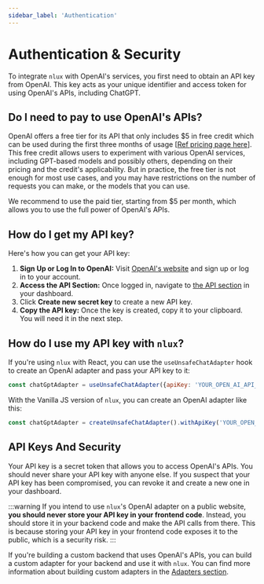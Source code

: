 ```yaml
---
sidebar_label: 'Authentication'
---
```


# Authentication & Security

To integrate `nlux` with OpenAI's services, you first need to obtain an API key from OpenAI. This key acts as your unique
identifier and access token for using OpenAI's APIs, including ChatGPT.

## Do I need to pay to use OpenAI's APIs?

OpenAI offers a free tier for its API that only includes $5 in free credit which can be used during the first three
months of usage [[Ref pricing page here](https://openai.com/pricing)]. This free credit allows users to experiment with
various OpenAI services, including GPT-based models and possibly others, depending on their pricing and the credit's
applicability. But in practice, the free tier is not enough for most use cases, and you may have restrictions on the
number of requests you can make, or the models that you can use.

We recommend to use the paid tier, starting from $5 per month, which allows you to use the full power of OpenAI's APIs.

## How do I get my API key?

Here's how you can get your API key:

1. **Sign Up or Log In to OpenAI:** Visit [OpenAI's website](https://openai.com/) and sign up or log in to your account.
2. **Access the API Section:** Once logged in, navigate to [the API section](https://platform.openai.com/api-keys) in
   your dashboard.
3. Click **Create new secret key** to create a new API key.
4. **Copy the API key:** Once the key is created, copy it to your clipboard. You will need it in the next step.

## How do I use my API key with `nlux`?

If you're using `nlux` with React, you can use the `useUnsafeChatAdapter` hook to create an OpenAI adapter and pass your API key to
it:

```jsx
const chatGptAdapter = useUnsafeChatAdapter({apiKey: 'YOUR_OPEN_AI_API_KEY'});
```

With the Vanilla JS version of `nlux`, you can create an OpenAI adapter like this:

```js
const chatGptAdapter = createUnsafeChatAdapter().withApiKey('YOUR_OPEN_AI_API_KEY');
```

## API Keys And Security

Your API key is a secret token that allows you to access OpenAI's APIs. You should never share your API key with anyone
else. If you suspect that your API key has been compromised, you can revoke it and create a new one in your dashboard.

:::warning
If you intend to use `nlux`'s OpenAI adapter on a public website, **you should never store your API key in your
frontend code**. Instead, you should store it in your backend code and make the API calls from there. This is because
storing your API key in your frontend code exposes it to the public, which is a security risk.
:::

If you're building a custom backend that uses OpenAI's APIs, you can build a custom adapter for your backend and use it
with `nlux`. You can find more information about building custom adapters in
the [Adapters section](/learn/adapters/custom-adapters).
